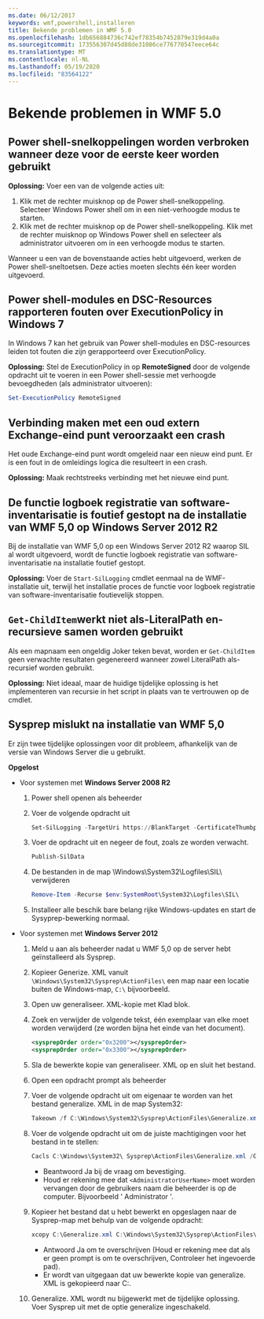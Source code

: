 ```yaml
---
ms.date: 06/12/2017
keywords: wmf,powershell,installeren
title: Bekende problemen in WMF 5.0
ms.openlocfilehash: 1db656884736c742ef78354b7452879e319d4a0a
ms.sourcegitcommit: 173556307d45d88de31086ce776770547eece64c
ms.translationtype: MT
ms.contentlocale: nl-NL
ms.lasthandoff: 05/19/2020
ms.locfileid: "83564122"
---
```

# <a name="known-issues-in-wmf-50"></a>Bekende problemen in WMF 5.0

## <a name="powershell-shortcuts-are-broken-when-used-for-the-first-time"></a>Power shell-snelkoppelingen worden verbroken wanneer deze voor de eerste keer worden gebruikt

**Oplossing:** Voer een van de volgende acties uit:

1. Klik met de rechter muisknop op de Power shell-snelkoppeling. Selecteer Windows Power shell om in een niet-verhoogde modus te starten.
2. Klik met de rechter muisknop op de Power shell-snelkoppeling. Klik met de rechter muisknop op Windows Power shell en selecteer als administrator uitvoeren om in een verhoogde modus te starten.

Wanneer u een van de bovenstaande acties hebt uitgevoerd, werken de Power shell-sneltoetsen. Deze acties moeten slechts één keer worden uitgevoerd.

## <a name="powershell-modules-and-dsc-resources-report-errors-about-executionpolicy-on-windows-7"></a>Power shell-modules en DSC-Resources rapporteren fouten over ExecutionPolicy in Windows 7

In Windows 7 kan het gebruik van Power shell-modules en DSC-resources leiden tot fouten die zijn gerapporteerd over ExecutionPolicy.

**Oplossing:** Stel de ExecutionPolicy in op **RemoteSigned** door de volgende opdracht uit te voeren in een Power shell-sessie met verhoogde bevoegdheden (als administrator uitvoeren):

```powershell
Set-ExecutionPolicy RemoteSigned
```

## <a name="connecting-to-an-old-remote-exchange-endpoint-causes-a-crash"></a>Verbinding maken met een oud extern Exchange-eind punt veroorzaakt een crash

Het oude Exchange-eind punt wordt omgeleid naar een nieuw eind punt. Er is een fout in de omleidings logica die resulteert in een crash.

**Oplossing:** Maak rechtstreeks verbinding met het nieuwe eind punt.

## <a name="software-inventory-logging-feature-is-erroneously-stopped-after-wmf-50-installation-on-windows-server-2012-r2"></a>De functie logboek registratie van software-inventarisatie is foutief gestopt na de installatie van WMF 5,0 op Windows Server 2012 R2

Bij de installatie van WMF 5,0 op een Windows Server 2012 R2 waarop SIL al wordt uitgevoerd, wordt de functie logboek registratie van software-inventarisatie na installatie foutief gestopt.

**Oplossing:** Voer de `Start-SilLogging` cmdlet eenmaal na de WMF-installatie uit, terwijl het installatie proces de functie voor logboek registratie van software-inventarisatie foutievelijk stoppen.

## <a name="get-childitem-does-not-work-if--literalpath-and--recurse-are-used-together"></a>`Get-ChildItem`werkt niet als-LiteralPath en-recursieve samen worden gebruikt

Als een mapnaam een ongeldig Joker teken bevat, worden er `Get-ChildItem` geen verwachte resultaten gegenereerd wanneer zowel LiteralPath als-recursief worden gebruikt.

**Oplossing:** Niet ideaal, maar de huidige tijdelijke oplossing is het implementeren van recursie in het script in plaats van te vertrouwen op de cmdlet.

## <a name="sysprep-fails-after-wmf-50-installation"></a>Sysprep mislukt na installatie van WMF 5,0

Er zijn twee tijdelijke oplossingen voor dit probleem, afhankelijk van de versie van Windows Server die u gebruikt.

**Opgelost**

- Voor systemen met **Windows Server 2008 R2**
  1. Power shell openen als beheerder
  2. Voer de volgende opdracht uit

     ```powershell
     Set-SilLogging -TargetUri https://BlankTarget -CertificateThumbprint 0123456789
     ```

  3. Voer de opdracht uit en negeer de fout, zoals ze worden verwacht.

     ```powershell
     Publish-SilData
     ```

  4. De bestanden in de map \Windows\System32\Logfiles\SIL\ verwijderen

     ```powershell
     Remove-Item -Recurse $env:SystemRoot\System32\Logfiles\SIL\
     ```

  5. Installeer alle beschik bare belang rijke Windows-updates en start de Sysyprep-bewerking normaal.

- Voor systemen met **Windows Server 2012**
  1. Meld u aan als beheerder nadat u WMF 5,0 op de server hebt geïnstalleerd als Sysprep.
  2. Kopieer Generize. XML vanuit `\Windows\System32\Sysprep\ActionFiles\` een map naar een locatie buiten de Windows-map, `C:\` bijvoorbeeld.
  3. Open uw generaliseer. XML-kopie met Klad blok.
  4. Zoek en verwijder de volgende tekst, één exemplaar van elke moet worden verwijderd (ze worden bijna het einde van het document).

     ```xml
     <sysprepOrder order="0x3200"></sysprepOrder>
     <sysprepOrder order="0x3300"></sysprepOrder>
     ```

  5. Sla de bewerkte kopie van generaliseer. XML op en sluit het bestand.
  6. Open een opdracht prompt als beheerder
  7. Voer de volgende opdracht uit om eigenaar te worden van het bestand generalize. XML in de map System32:

     ```powershell
     Takeown /f C:\Windows\System32\Sysprep\ActionFiles\Generalize.xml
     ```

  8. Voer de volgende opdracht uit om de juiste machtigingen voor het bestand in te stellen:

     ```powershell
     Cacls C:\Windows\System32\ Sysprep\ActionFiles\Generalize.xml /G `<AdministratorUserName>`:F
     ```

     - Beantwoord Ja bij de vraag om bevestiging.
     - Houd er rekening mee dat `<AdministratorUserName>` moet worden vervangen door de gebruikers naam die beheerder is op de computer. Bijvoorbeeld ' Administrator '.

  9. Kopieer het bestand dat u hebt bewerkt en opgeslagen naar de Sysprep-map met behulp van de volgende opdracht:

     ```powershell
     xcopy C:\Generalize.xml C:\Windows\System32\Sysprep\ActionFiles\Generalize.xml
     ```

     - Antwoord Ja om te overschrijven (Houd er rekening mee dat als er geen prompt is om te overschrijven, Controleer het ingevoerde pad).
     - Er wordt van uitgegaan dat uw bewerkte kopie van generalize. XML is gekopieerd naar C:\.

  10. Generalize. XML wordt nu bijgewerkt met de tijdelijke oplossing. Voer Sysprep uit met de optie generalize ingeschakeld.
